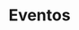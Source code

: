 ---
title: Eventos
title_seo: ''
description: Lista de eventos
image: ''
draft: false
noindex: true
translationKey: events
---